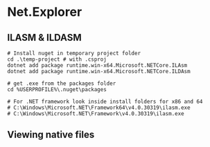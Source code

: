 # Net.Explorer

## ILASM & ILDASM

```shell
# Install nuget in temporary project folder
cd .\temp-project # with .csproj
dotnet add package runtime.win-x64.Microsoft.NETCore.ILAsm
dotnet add package runtime.win-x64.Microsoft.NETCore.ILDAsm

# get .exe from the packages folder
cd %USERPROFILE%\.nuget\packages

# For .NET framework look inside install folders for x86 and 64
# C:\Windows\Microsoft.NET\Framework64\v4.0.30319\ilasm.exe
# C:\Windows\Microsoft.NET\Framework\v4.0.30319\ilasm.exe

```

## Viewing native files


    
